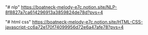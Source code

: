 "# nlp" 
https://boatneck-melody-e7c.notion.site/NLP-8f8827a7ca614296913a3859824de78d?pvs=4

"# html css" https://boatneck-melody-e7c.notion.site/HTML-CSS-javascript-cc6a72e170f74099956d72e6a47afe78?pvs=4
